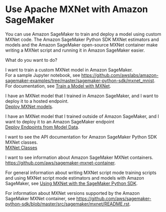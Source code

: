 # Use Apache MXNet with Amazon SageMaker<a name="mxnet"></a>

You can use Amazon SageMaker to train and deploy a model using custom MXNet code\. The Amazon SageMaker Python SDK MXNet estimators and models and the Amazon SageMaker open\-source MXNet container make writing a MXNet script and running it in Amazon SageMaker easier\.

What do you want to do?

I want to train a custom MXNet model in Amazon SageMaker\.  
For a sample Jupyter notebook, see [https://github\.com/awslabs/amazon\-sagemaker\-examples/tree/master/sagemaker\-python\-sdk/mxnet\_mnist](https://github.com/awslabs/amazon-sagemaker-examples/tree/master/sagemaker-python-sdk/mxnet_mnist)\.  
For documentation, see [Train a Model with MXNet](https://sagemaker.readthedocs.io/en/stable/using_mxnet.html#train-a-model-with-mxnet)\.

I have an MXNet model that I trained in Amazon SageMaker, and I want to deploy it to a hosted endpoint\.  
[Deploy MXNet models](https://sagemaker.readthedocs.io/en/stable/using_mxnet.html#deploy-mxnet-models)\.

I have an MXNet model that I trained outside of Amazon SageMaker, and I want to deploy it to an Amazon SageMaker endpoint  
[Deploy Endpoints from Model Data](https://sagemaker.readthedocs.io/en/stable/using_mxnet.html#deploy-endpoints-from-model-data)\.

I want to see the API documentation for Amazon SageMaker Python SDK MXNet classes\.  
[MXNet Classes](https://sagemaker.readthedocs.io/en/stable/sagemaker.mxnet.html)

I want to see information about Amazon SageMaker MXNet containers\.  
[https://github\.com/aws/sagemaker\-mxnet\-container](https://github.com/aws/sagemaker-mxnet-container)\.

 For general information about writing MXNet script mode training scripts and using MXNet script mode estimators and models with Amazon SageMaker, see [Using MXNet with the SageMaker Python SDK](https://sagemaker.readthedocs.io/en/stable/using_mxnet.html)\.

For information about MXNet versions supported by the Amazon SageMaker MXNet container, see [https://github\.com/aws/sagemaker\-python\-sdk/blob/master/src/sagemaker/mxnet/README\.rst](https://github.com/aws/sagemaker-python-sdk/blob/master/src/sagemaker/mxnet/README.rst)\.